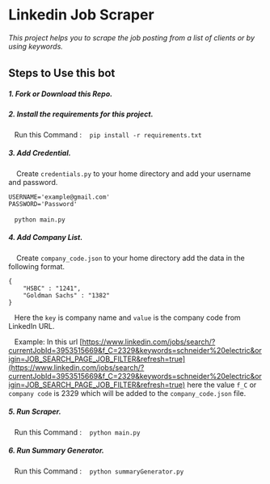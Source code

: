 # Linkedin Job Scraper

###### This project helps you to scrape the job posting from a list of clients or by using keywords.

## Steps to Use this bot


##### 1. Fork or Download this Repo.

##### 2. Install the requirements for this project.
&nbsp;&nbsp;&nbsp;Run this Command :
&nbsp;&nbsp;&nbsp;`pip install -r requirements.txt`

##### 3. Add Credential.
&nbsp;&nbsp;&nbsp; Create `credentials.py` to your home directory and add your username and password.

    USERNAME='example@gmail.com'
    PASSWORD='Password'
&nbsp;&nbsp;&nbsp;`python main.py`

##### 4. Add Company List.
&nbsp;&nbsp;&nbsp; Create `company_code.json` to your home directory add the data in the following format.

    {
        "HSBC" : "1241",
        "Goldman Sachs" : "1382"
    }
&nbsp;&nbsp;&nbsp;Here the `key` is company name and `value` is the company code from LinkedIn URL.

&nbsp;&nbsp;&nbsp;Example: In this url [https://www.linkedin.com/jobs/search/?currentJobId=3953515669&f_C=2329&keywords=schneider%20electric&origin=JOB_SEARCH_PAGE_JOB_FILTER&refresh=true](https://www.linkedin.com/jobs/search/?currentJobId=3953515669&f_C=2329&keywords=schneider%20electric&origin=JOB_SEARCH_PAGE_JOB_FILTER&refresh=true) here the value `f_C` or `company code` is 2329 which will be added to the `company_code.json` file.


##### 5. Run Scraper.
&nbsp;&nbsp;&nbsp;Run this Command :
&nbsp;&nbsp;&nbsp;`python main.py`


##### 6. Run Summary Generator.
&nbsp;&nbsp;&nbsp;Run this Command :
&nbsp;&nbsp;&nbsp;`python summaryGenerator.py`
